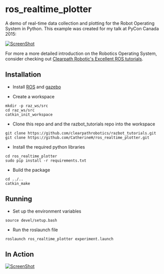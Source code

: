 # ros_realtime_plotter
A demo of real-time data collection and plotting for the Robot Operating System in Python. This example was created for my talk at PyCon Canada 2015:


[![ScreenShot](http://img.youtube.com/vi/oX294t9UYSw/0.jpg)](https://www.youtube.com/watch?v=oX294t9UYSw)

For more a more detailed introduction on the Robotics Operating System, consider checking out [Clearpath Robotic's Excellent ROS tutorials](http://www.clearpathrobotics.com/2014/01/how-to-guide-ros-101/).

## Installation

+ Install [ROS](http://wiki.ros.org/ROS/Installation) and [gazebo](http://gazebosim.org/tutorials)

+ Create a workspace

```
mkdir -p raz_ws/src
cd raz_ws/src
catkin_init_workspace
```

+ Clone this repo and and the razbot_tutorials repo into the workspace

```
git clone https://github.com/clearpathrobotics/razbot_tutorials.git
git clone https://github.com/CatherineH/ros_realtime_plotter.git
```

+ Install the required python libraries

```
cd ros_realtime_plotter
sudo pip install -r requirements.txt
```

+ Build the package

```
cd ../..
catkin_make
```

## Running

+ Set up the environment variables
```
source devel/setup.bash
```
+ Run the roslaunch file
```
roslaunch ros_realtime_plotter experiment.launch
```

## In Action

[![ScreenShot](http://img.youtube.com/vi/vOZMjzghYhc/0.jpg)](https://www.youtube.com/watch?v=vOZMjzghYhc)

